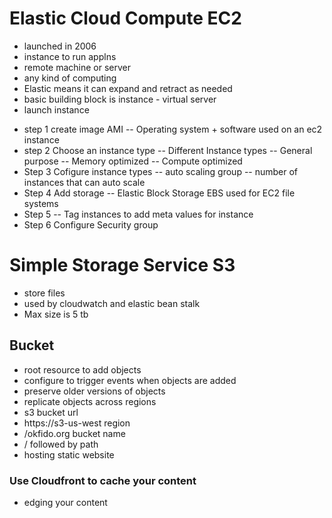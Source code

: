 # Elastic Cloud Compute EC2
- launched in 2006
- instance to run applns
- remote machine or server 
- any kind of computing 
- Elastic means it can expand and retract as needed
- basic building block is instance - virtual server 
- launch instance 
* step 1 create image AMI
-- Operating system + software used on an ec2 instance
* step 2 Choose an instance type 
-- Different Instance types 
-- General purpose 
-- Memory optimized
-- Compute optimized
* Step 3 Cofigure instance types
-- auto scaling group 
-- number of instances that can auto scale
* Step 4 Add storage
-- Elastic Block Storage EBS used for EC2 file systems
* Step 5 -- Tag instances to add meta values for instance
* Step 6 Configure Security group

# Simple Storage Service S3
- store files 
- used by cloudwatch and elastic bean stalk
- Max size is 5 tb
## Bucket 
- root resource to add objects 
- configure to trigger events when objects are added
- preserve older versions of objects
- replicate objects across regions 
- s3 bucket url 
- https://s3-us-west region 
- /okfido.org bucket name
- / followed by path 
- hosting static website
### Use Cloudfront to cache your content
- edging your content

